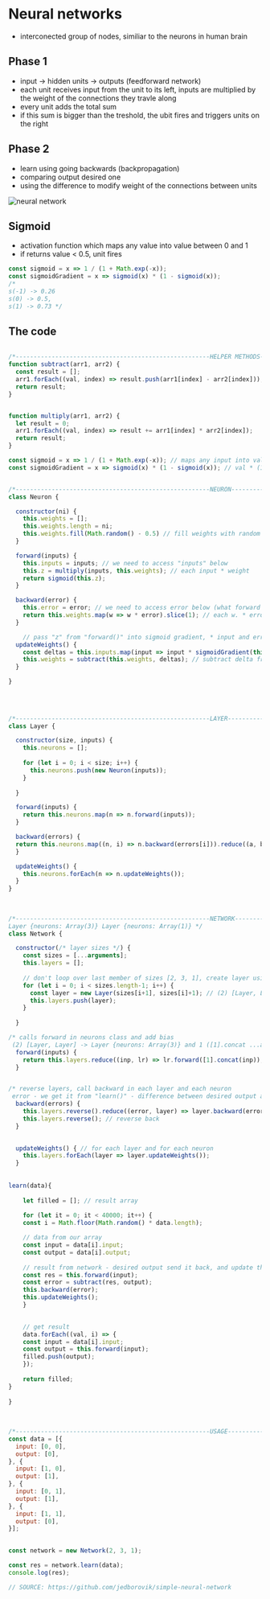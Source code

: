 # Neural networks
* interconected group of nodes, similiar to the neurons in human brain

## Phase 1
* input -> hidden units -> outputs (feedforward network)
* each unit receives input from the unit to its left, inputs are multiplied by the weight of the connections they travle along
* every unit adds the total sum
* if this sum is bigger than the treshold, the ubit fires and triggers units on the right

## Phase 2
* learn using going backwards (backpropagation)
* comparing output desired one
* using the difference to modify weight of the connections between units  

![neural network](https://upload.wikimedia.org/wikipedia/commons/thumb/4/46/Colored_neural_network.svg/296px-Colored_neural_network.svg.png)

## Sigmoid 
* activation function which maps any value into value between 0 and 1
* if returns value < 0.5, unit fires


```js
const sigmoid = x => 1 / (1 + Math.exp(-x));
const sigmoidGradient = x => sigmoid(x) * (1 - sigmoid(x));
/*
s(-1) -> 0.26
s(0) -> 0.5,
s(1) -> 0.73 */
```


                  
## The code
```js

/*------------------------------------------------------HELPER METHODS----------------------------------------------------------*/
function subtract(arr1, arr2) {
  const result = [];
  arr1.forEach((val, index) => result.push(arr1[index] - arr2[index]));
  return result;
}


function multiply(arr1, arr2) {
  let result = 0;
  arr1.forEach((val, index) => result += arr1[index] * arr2[index]);
  return result;
}

const sigmoid = x => 1 / (1 + Math.exp(-x)); // maps any input into value between 0 and 1
const sigmoidGradient = x => sigmoid(x) * (1 - sigmoid(x)); // val * (1 - val)


/*------------------------------------------------------NEURON----------------------------------------------------------*/
class Neuron {

  constructor(ni) {
    this.weights = [];
    this.weights.length = ni;
    this.weights.fill(Math.random() - 0.5) // fill weights with random numbers
  }

  forward(inputs) {
    this.inputs = inputs; // we need to access "inputs" below
    this.z = multiply(inputs, this.weights); // each input * weight
    return sigmoid(this.z);
  }

  backward(error) {
    this.error = error; // we need to access error below (what forward returned - desired output)
    return this.weights.map(w => w * error).slice(1); // each w. * error "slice : don't return bias error" (remove 1st el.)
  }

    // pass "z" from "forward()" into sigmoid gradient, * input and error
  updateWeights() {
    const deltas = this.inputs.map(input => input * sigmoidGradient(this.z) * this.error * .5); // .5 set Step size
    this.weights = subtract(this.weights, deltas); // subtract delta from this.weights
  }

}

    
    
    
/*------------------------------------------------------LAYER----------------------------------------------------------*/
class Layer {

  constructor(size, inputs) {
    this.neurons = [];
    
    for (let i = 0; i < size; i++) {
      this.neurons.push(new Neuron(inputs)); 
    } 
      
  }

  forward(inputs) {
    return this.neurons.map(n => n.forward(inputs)); 
  }

  backward(errors) {
  return this.neurons.map((n, i) => n.backward(errors[i])).reduce((a, b) =>  a + b); // pass sum of errors backwards
  }

  updateWeights() {
    this.neurons.forEach(n => n.updateWeights());
  }
}
    
    
    
/*------------------------------------------------------NETWORK---------------------------------------------------------
Layer {neurons: Array(3)} Layer {neurons: Array(1)} */
class Network {

  constructor(/* layer sizes */) {
    const sizes = [...arguments];
    this.layers = [];
      
    // don't loop over last member of sizes [2, 3, 1], create layer using sizes args and push it to "layers"  
    for (let i = 0; i < sizes.length-1; i++) {
      const layer = new Layer(sizes[i+1], sizes[i]+1); // (2) [Layer, Layer] -> Layer {neurons: Array(3)} and ...(1)
      this.layers.push(layer);
    }
      
  }

/* calls forward in neurons class and add bias
 (2) [Layer, Layer] -> Layer {neurons: Array(3)} and 1 ([1].concat ...ads bias) */
  forward(inputs) {
    return this.layers.reduce((inp, lr) => lr.forward([1].concat(inp)), inputs); // concat to add bias a is Lr. {neurons: Array(3)}, b: ...(1)   [1].concat add bias
  }


/* reverse layers, call backward in each layer and each neuron
 error - we get it from "learn()" - difference between desired output and our output */
  backward(errors) { 
    this.layers.reverse().reduce((error, layer) => layer.backward(error), errors);
    this.layers.reverse(); // reverse back
  }

    
  updateWeights() { // for each layer and for each neuron
    this.layers.forEach(layer => layer.updateWeights());
  }
    
    
learn(data){
     
    let filled = []; // result array
    
    for (let it = 0; it < 40000; it++) { 
    const i = Math.floor(Math.random() * data.length);

    // data from our array
    const input = data[i].input;
    const output = data[i].output;
  
    // result from network - desired output send it back, and update the connection weights between nodes
    const res = this.forward(input);
    const error = subtract(res, output);
    this.backward(error);
    this.updateWeights();
    }
    

    // get result
    data.forEach((val, i) => {
    const input = data[i].input;
    const output = this.forward(input);
    filled.push(output);
    });
    
    return filled;
}
    
}
    
    
    
/*------------------------------------------------------USAGE----------------------------------------------------------*/
const data = [{
  input: [0, 0],
  output: [0],
}, {
  input: [1, 0],
  output: [1],
}, {
  input: [0, 1],
  output: [1],
}, {
  input: [1, 1],
  output: [0],
}];

 
const network = new Network(2, 3, 1);

const res = network.learn(data);
console.log(res);

// SOURCE: https://github.com/jedborovik/simple-neural-network


```
